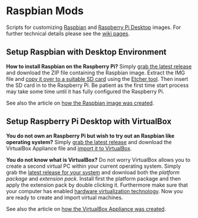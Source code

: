# Raspbian Mods
Scripts for customizing [Raspbian](https://www.raspberrypi.org/downloads/raspbian/)
and [Raspberry Pi Desktop](https://www.raspberrypi.org/downloads/raspberry-pi-desktop/)
images. For further technical details please see the
[wiki pages](https://github.com/j54n1n/raspbian-mods/wiki).

## Setup Raspbian with Desktop Environment
**How to install Raspbian on the Raspberry Pi?**
Simply [grab the latest release](https://github.com/j54n1n/raspbian-mods/releases/latest)
and download the ZIP file containing the Raspbian image. Extract the IMG file and
[copy it over to a suitable SD card](https://www.raspberrypi.org/documentation/installation/installing-images/)
using the [Etcher tool](https://etcher.io/). Then insert the SD card in to the
Raspberry Pi. Be patient as the first time start process may take some time until
it has fully configured the Raspberry Pi.

See also the article on
[how the Raspbian image was created](https://github.com/j54n1n/raspbian-mods/wiki/Raspbian-Image-Creation).

## Setup Raspberry Pi Desktop with VirtualBox
**You do not own an Raspberry Pi but wish to try out an Raspbian like operating system?**
Simply [grab the latest release](https://github.com/j54n1n/raspbian-mods/releases/latest)
and download the VirtualBox Appliance file and
[import it to VirtualBox](https://www.virtualbox.org/manual/ch01.html#ovf).

**You do not know what is VirtualBox?**
Do not worry VirtualBox allows you to create a second virtual PC within your current
operating system. Simply grab the
[latest release for your system](https://www.virtualbox.org/wiki/Downloads) and download both
the *platform package* and *extension pack*. Install first the platform package and then apply
the extension pack by double clicking it. Furthermore make sure that your computer has enabled
[hardware virtualization technology](https://amiduos.com/support/knowledge-base/article/enabling-virtualization-technology-in-hp-systems).
Now you are ready to create and import virtual machines. 

See also the article on
[how the VirtualBox Appliance was created](https://github.com/j54n1n/raspbian-mods/wiki/VirtualBox-Appliance-Image-Creation).
